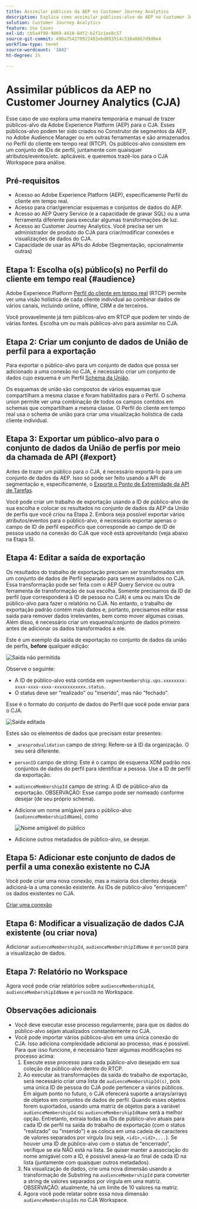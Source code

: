 ```yaml
---
title: Assimilar públicos da AEP no Customer Journey Analytics
description: Explica como assimilar públicos-alvo do AEP no Customer Journey Analytics para análise adicional.
solution: Customer Journey Analytics
feature: Use Cases
exl-id: cb5a4f98-9869-4410-8df2-b2f2c1ee8c57
source-git-commit: 490a754270922481ebd893514c530a0667d9d6e4
workflow-type: tm+mt
source-wordcount: '1042'
ht-degree: 1%

---
```


# Assimilar públicos da AEP no Customer Journey Analytics (CJA)

Esse caso de uso explora uma maneira temporária e manual de trazer públicos-alvo da Adobe Experience Platform (AEP) para o CJA. Esses públicos-alvo podem ter sido criados no Construtor de segmentos da AEP, no Adobe Audience Manager ou em outras ferramentas e são armazenados no Perfil do cliente em tempo real (RTCP). Os públicos-alvo consistem em um conjunto de IDs de perfil, juntamente com quaisquer atributos/eventos/etc. aplicáveis. e queremos trazê-los para o CJA Workspace para análise.

## Pré-requisitos

* Acesso ao Adobe Experience Platform (AEP), especificamente Perfil do cliente em tempo real.
* Acesso para criar/gerenciar esquemas e conjuntos de dados do AEP.
* Acesso ao AEP Query Service (e a capacidade de gravar SQL) ou a uma ferramenta diferente para executar algumas transformações de luz.
* Acesso ao Customer Journey Analytics. Você precisa ser um administrador de produto do CJA para criar/modificar conexões e visualizações de dados do CJA.
* Capacidade de usar as APIs do Adobe (Segmentação, opcionalmente outras)

## Etapa 1: Escolha o(s) público(s) no Perfil do cliente em tempo real {#audience}

Adobe Experience Platform [Perfil do cliente em tempo real](https://experienceleague.adobe.com/docs/experience-platform/profile/home.html?lang=pt-BR) (RTCP) permite ver uma visão holística de cada cliente individual ao combinar dados de vários canais, incluindo online, offline, CRM e de terceiros.

Você provavelmente já tem públicos-alvo em RTCP que podem ter vindo de várias fontes. Escolha um ou mais públicos-alvo para assimilar no CJA.

## Etapa 2: Criar um conjunto de dados de União de perfil para a exportação

Para exportar o público-alvo para um conjunto de dados que possa ser adicionado a uma conexão no CJA, é necessário criar um conjunto de dados cujo esquema é um Perfil [Schema da União](https://experienceleague.adobe.com/docs/experience-platform/profile/union-schemas/union-schema.html?lang=en#understanding-union-schemas).

Os esquemas de união são compostos de vários esquemas que compartilham a mesma classe e foram habilitados para o Perfil. O schema union permite ver uma combinação de todos os campos contidos em schemas que compartilham a mesma classe. O Perfil do cliente em tempo real usa o schema de união para criar uma visualização holística de cada cliente individual.

## Etapa 3: Exportar um público-alvo para o conjunto de dados da União de perfis por meio da chamada de API {#export}

Antes de trazer um público para o CJA, é necessário exportá-lo para um conjunto de dados da AEP. Isso só pode ser feito usando a API de segmentação e, especificamente, o [Exporte o Ponto de Extremidade da API de Tarefas](https://experienceleague.adobe.com/docs/experience-platform/segmentation/api/export-jobs.html?lang=en).

Você pode criar um trabalho de exportação usando a ID de público-alvo de sua escolha e colocar os resultados no conjunto de dados da AEP da União de perfis que você criou na Etapa 2. Embora seja possível exportar vários atributos/eventos para o público-alvo, é necessário exportar apenas o campo de ID de perfil específico que corresponde ao campo de ID de pessoa usado na conexão do CJA que você está aproveitando (veja abaixo na Etapa 5).

## Etapa 4: Editar a saída de exportação

Os resultados do trabalho de exportação precisam ser transformados em um conjunto de dados de Perfil separado para serem assimilados no CJA.  Essa transformação pode ser feita com o AEP Query Service ou outra ferramenta de transformação de sua escolha.  Somente precisamos da ID de perfil (que corresponderá à ID de pessoa no CJA) e uma ou mais IDs de público-alvo para fazer o relatório no CJA. No entanto, o trabalho de exportação padrão contém mais dados e, portanto, precisamos editar essa saída para remover dados irrelevantes, bem como mover algumas coisas.  Além disso, é necessário criar um esquema/conjunto de dados primeiro antes de adicionar os dados transformados a ele.

Este é um exemplo da saída de exportação no conjunto de dados da união de perfis, **before** qualquer edição:

![Saída não permitida](assets/export-unedited.png)

Observe o seguinte:

* A ID de público-alvo está contida em `segmentmembership.ups.xxxxxxxx-xxxx-xxxx-xxxx-xxxxxxxxxxxx.status`.
* O status deve ser &quot;realizado&quot; ou &quot;inserido&quot;, mas não &quot;fechado&quot;.

Esse é o formato do conjunto de dados do Perfil que você pode enviar para o CJA.

![Saída editada](assets/export-edited.png)

Estes são os elementos de dados que precisam estar presentes:

* `_aresprodvalidation` campo de string: Refere-se à ID da organização. O seu será diferente.
* `personID` campo de string: Este é o campo de esquema XDM padrão nos conjuntos de dados do perfil para identificar a pessoa. Use a ID de perfil da exportação.
* `audienceMembershipId` campo de string: A ID de público-alvo da exportação.  OBSERVAÇÃO: Esse campo pode ser nomeado conforme desejar (de seu próprio schema).
* Adicione um nome amigável para o público-alvo (`audienceMembershipIdName`), como

   ![Nome amigável do público](assets/audience-name.png)

* Adicione outros metadados de público-alvo, se desejar.

## Etapa 5: Adicionar este conjunto de dados de perfil a uma conexão existente no CJA

Você pode criar uma nova conexão, mas a maioria dos clientes deseja adicioná-la a uma conexão existente. As IDs de público-alvo &quot;enriquecem&quot; os dados existentes no CJA.

[Criar uma conexão](/help/connections/create-connection.md)

## Etapa 6: Modificar a visualização de dados CJA existente (ou criar nova)

Adicionar `audienceMembershipId`, `audienceMembershipIdName` e `personID` para a visualização de dados.

## Etapa 7: Relatório no Workspace

Agora você pode criar relatórios sobre `audienceMembershipId`, `audienceMembershipIdName` e `personID` no Workspace.

## Observações adicionais

* Você deve executar esse processo regularmente, para que os dados do público-alvo sejam atualizados constantemente no CJA.
* Você pode importar vários públicos-alvo em uma única conexão do CJA. Isso adiciona complexidade adicional ao processo, mas é possível. Para que isso funcione, é necessário fazer algumas modificações no processo acima:
   1. Execute esse processo para cada público-alvo desejado em sua coleção de público-alvo dentro do RTCP.
   1. Ao executar as transformações da saída do trabalho de exportação, será necessário criar uma lista de `audienceMembershipId(s)`, pois uma única ID de pessoa do CJA pode pertencer a vários públicos. Em algum ponto no futuro, o CJA oferecerá suporte a arrays/arrays de objetos em conjuntos de dados de perfil. Quando esses objetos forem suportados, usando uma matriz de objetos para a variável `audienceMembershipId` ou `audienceMembershipIdName` será a melhor opção. Entretanto, extraia todas as IDs de público-alvo atuais para cada ID de perfil na saída do trabalho de exportação (com o status &quot;realizado&quot; ou &quot;inserido&quot;) e as coloca em uma cadeia de caracteres de valores separados por vírgula (ou seja, `<id1>,<id2>,...`).  Se houver uma ID de público-alvo com o status de &quot;encerrado&quot;, verifique se ela NÃO está na lista.  Se quiser manter a associação do nome amigável com a ID, é possível anexá-la ao final de cada ID na lista (juntamente com quaisquer outros metadados).
   1. Na visualização de dados, crie uma nova dimensão usando a transformação de Substring na `audienceMembershipId` para converter a string de valores separados por vírgula em uma matriz. OBSERVAÇÃO: atualmente, há um limite de 10 valores na matriz.
   1. Agora você pode relatar sobre essa nova dimensão `audienceMembershipIds` no CJA Workspace.
